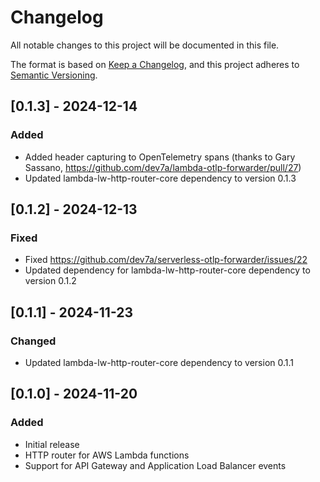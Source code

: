 # Changelog
All notable changes to this project will be documented in this file.

The format is based on [Keep a Changelog](https://keepachangelog.com/en/1.0.0/),
and this project adheres to [Semantic Versioning](https://semver.org/spec/v2.0.0.html).

## [0.1.3] - 2024-12-14
### Added
- Added header capturing to OpenTelemetry spans (thanks to Gary Sassano, https://github.com/dev7a/lambda-otlp-forwarder/pull/27)
- Updated lambda-lw-http-router-core dependency to version 0.1.3
## [0.1.2] - 2024-12-13

### Fixed
- Fixed https://github.com/dev7a/serverless-otlp-forwarder/issues/22
- Updated dependency for lambda-lw-http-router-core dependency to version 0.1.2

## [0.1.1] - 2024-11-23

### Changed
- Updated lambda-lw-http-router-core dependency to version 0.1.1

## [0.1.0] - 2024-11-20

### Added
- Initial release
- HTTP router for AWS Lambda functions
- Support for API Gateway and Application Load Balancer events
